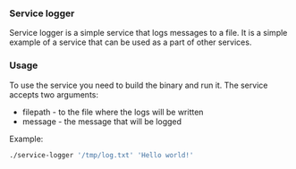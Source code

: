 ### Service logger
Service logger is a simple service that logs messages to a file. It is a simple example of a service that can be used as a part of other services.

### Usage
To use the service you need to build the binary and run it.
The service accepts two arguments:
* filepath - to the file where the logs will be written
* message - the message that will be logged

Example:
```bash
./service-logger '/tmp/log.txt' 'Hello world!'
```
